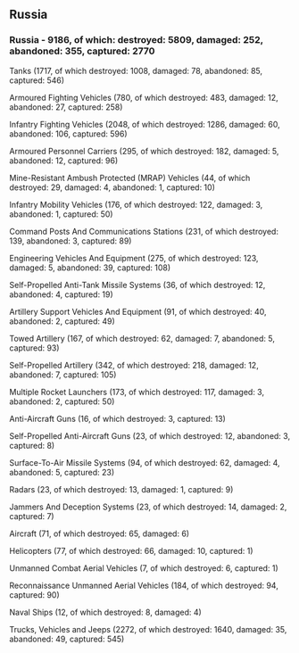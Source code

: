 
 
 ## Russia
 
 ### Russia - 9186, of which: destroyed: 5809, damaged: 252, abandoned: 355, captured: 2770

 

 

 Tanks (1717, of which destroyed: 1008, damaged: 78, abandoned: 85, captured: 546)

 Armoured Fighting Vehicles (780, of which destroyed: 483, damaged: 12, abandoned: 27, captured: 258)

 Infantry Fighting Vehicles (2048, of which destroyed: 1286, damaged: 60, abandoned: 106, captured: 596)

 Armoured Personnel Carriers (295, of which destroyed: 182, damaged: 5, abandoned: 12, captured: 96)

 Mine-Resistant Ambush Protected (MRAP) Vehicles (44, of which destroyed: 29, damaged: 4, abandoned: 1, captured: 10)

 Infantry Mobility Vehicles (176, of which destroyed: 122, damaged: 3, abandoned: 1, captured: 50)

 Command Posts And Communications Stations (231, of which destroyed: 139, abandoned: 3, captured: 89)

 Engineering Vehicles And Equipment (275, of which destroyed: 123, damaged: 5, abandoned: 39, captured: 108)

 Self-Propelled Anti-Tank Missile Systems (36, of which destroyed: 12, abandoned: 4, captured: 19)

 Artillery Support Vehicles And Equipment (91, of which destroyed: 40, abandoned: 2, captured: 49)

 Towed Artillery (167, of which destroyed: 62, damaged: 7, abandoned: 5, captured: 93)

 Self-Propelled Artillery (342, of which destroyed: 218, damaged: 12, abandoned: 7, captured: 105)

 Multiple Rocket Launchers (173, of which destroyed: 117, damaged: 3, abandoned: 2, captured: 50)

 Anti-Aircraft Guns (16, of which destroyed: 3, captured: 13)

 Self-Propelled Anti-Aircraft Guns (23, of which destroyed: 12, abandoned: 3, captured: 8)

 Surface-To-Air Missile Systems (94, of which destroyed: 62, damaged: 4, abandoned: 5, captured: 23)

 Radars (23, of which destroyed: 13, damaged: 1, captured: 9)

 Jammers And Deception Systems (23, of which destroyed: 14, damaged: 2, captured: 7)

 Aircraft (71, of which destroyed: 65, damaged: 6)

 Helicopters (77, of which destroyed: 66, damaged: 10, captured: 1)

 Unmanned Combat Aerial Vehicles (7, of which destroyed: 6, captured: 1)

 Reconnaissance Unmanned Aerial Vehicles (184, of which destroyed: 94, captured: 90)

 Naval Ships (12, of which destroyed: 8, damaged: 4)

 Trucks, Vehicles and Jeeps (2272, of which destroyed: 1640, damaged: 35, abandoned: 49, captured: 545)

